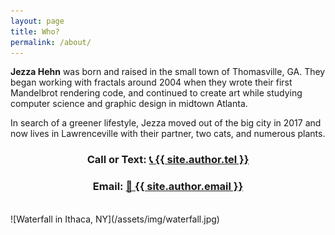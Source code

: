 ```yaml
---
layout: page
title: Who?
permalink: /about/
---
```


**Jezza Hehn** was born and raised in the small town of Thomasville, GA. They began working with fractals around 2004 when they wrote their first Mandelbrot rendering code, and continued to create art while studying computer science and graphic design in midtown Atlanta.

In search of a greener lifestyle, Jezza moved out of the big city in 2017 and now lives in Lawrenceville with their partner, two cats, and numerous plants.

<center>

<h3><strong>Call or Text: <a href="tel:{{ site.author.tel }}">📞 {{ site.author.tel }}</a></strong></h3>

<h3><strong>Email: <a href="mailto:{{ site.author.email }}">📨 {{ site.author.email }}</a></strong></h3>

</center>

<br>
![Waterfall in Ithaca, NY](/assets/img/waterfall.jpg)